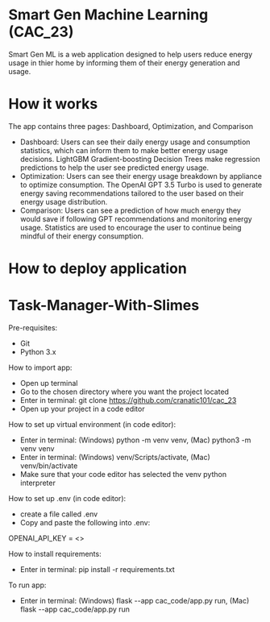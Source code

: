# Smart Gen Machine Learning (CAC_23)
Smart Gen ML is a web application designed to help users reduce energy usage in thier home by informing them of their energy generation and usage.

# How it works
The app contains three pages: Dashboard, Optimization, and Comparison

* Dashboard: Users can see their daily energy usage and consumption statistics, which can inform them to make better energy usage decisions. LightGBM Gradient-boosting Decision Trees make regression predictions to help the user see predicted energy usage.
* Optimization: Users can see their energy usage breakdown by appliance to optimize consumption. The OpenAI GPT 3.5 Turbo is used to generate energy saving recommendations tailored to the user based on their energy usage distribution.
* Comparison: Users can see a prediction of how much energy they would save if following GPT recommendations and monitoring energy usage. Statistics are used to encourage the user to continue being mindful of their energy consumption.

# How to deploy application

# Task-Manager-With-Slimes

Pre-requisites:
- Git
- Python 3.x

How to import app:
- Open up terminal
- Go to the chosen directory where you want the project located
- Enter in terminal: git clone https://github.com/cranatic101/cac_23
- Open up your project in a code editor

How to set up virtual environment (in code editor):
- Enter in terminal: (Windows) python -m venv venv, (Mac) python3 -m venv venv
- Enter in terminal: (Windows) venv/Scripts/activate, (Mac) venv/bin/activate
- Make sure that your code editor has selected the venv python interpreter

How to set up .env (in code editor):
- create a file called .env
- Copy and paste the following into .env:

OPENAI_API_KEY = <<add your OpenAI GPT API Key here>>

How to install requirements:
- Enter in terminal: pip install -r requirements.txt

To run app:
- Enter in terminal: (Windows) flask --app cac_code/app.py run, (Mac) flask --app cac_code/app.py run 
